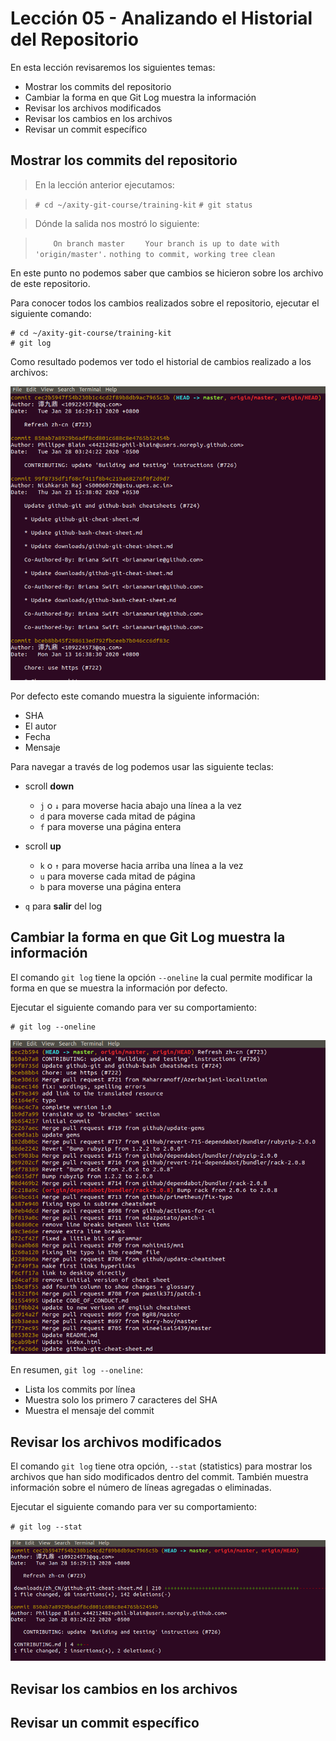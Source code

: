 # Lección 05 - Analizando el Historial del Repositorio

En esta lección revisaremos los siguientes temas:

 - Mostrar los commits del repositorio
 - Cambiar la forma en que Git Log muestra la información
 - Revisar los archivos modificados
 - Revisar los cambios en los archivos
 - Revisar un commit específico

## Mostrar los commits del repositorio

> En la lección anterior ejecutamos:

>    ```# cd ~/axity-git-course/training-kit```
>    ```# git status```

> Dónde la salida nos mostró lo siguiente:

>    ```    On branch master```
>    ```    Your branch is up to date with 'origin/master'.```
>    ```nothing to commit, working tree clean```

En este punto no podemos saber que cambios se hicieron sobre los archivo de este repositorio.

Para conocer todos los cambios realizados sobre el repositorio, ejecutar el siguiente comando:

    # cd ~/axity-git-course/training-kit
    # git log

Como resultado podemos ver todo el historial de cambios realizado a los archivos:

![img_git_log](images/img_git_log.png)

Por defecto este comando muestra la siguiente información:

-   SHA
-   El autor
-   Fecha
-   Mensaje

Para navegar a través de log podemos usar las siguiente teclas:

-   scroll **down**
    -   `j` o `↓` para moverse hacia abajo una línea a la vez
    -   `d` para moverse cada mitad de página
    -   `f` para moverse una página entera
-   scroll **up**
    -   `k` o `↑` para moverse hacia arriba una línea a la vez
    -   `u` para moverse cada mitad de página
    -   `b` para moverse una página entera

 - `q` para **salir** del log

## Cambiar la forma en que Git Log muestra la información

El comando `git log` tiene la opción `--oneline` la cual permite modificar la forma en que se muestra la información por defecto.

Ejecutar el siguiente comando para ver su comportamiento:

    # git log --oneline

![img_git_log_oneline](images/img_git_log_oneline.png)

En resumen, `git log --oneline`:

 - Lista los commits por línea
 - Muestra solo los primero 7 caracteres del SHA
 - Muestra el mensaje del commit

## Revisar los archivos modificados

El comando `git log` tiene otra opción, `--stat` (statistics) para mostrar los archivos que han sido modificados dentro del commit. También muestra información sobre el número de líneas agregadas o eliminadas.

Ejecutar el siguiente comando para ver su comportamiento:

`# git log --stat`

![img_git_log_stat](images/img_git_log_stat.png)



## Revisar los cambios en los archivos


## Revisar un commit específico
<!--stackedit_data:
eyJoaXN0b3J5IjpbMTgwMTU1ODE3MCwtMTI4NDA0OTgxMCwxMD
A3MTkwNzU5LC0xMjYyMjg1OTMsLTY0NDA2NzIzOSw4MTA4NzEy
ODgsMTQzMzc0MDkwMywtNDQ4MjQ0NTk1XX0=
-->